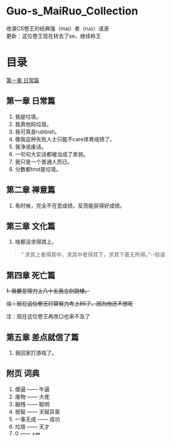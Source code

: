 # Guo-s_MaiRuo_Collection
收录CS卷王的经典强（mai）者（ruo）语录</br>
更新：这位卷王现在转去了se，继续称王

# 目录
[第一章 日常篇](https://github.com/SoulOfScience/Guo-s_MaiRuo_Collection/blob/main/README.md#%E7%AC%AC%E4%B8%80%E7%AB%A0--%E6%97%A5%E5%B8%B8%E7%AF%87)
## 第一章  日常篇
1. 我是垃圾。
2. 我真他妈垃圾。
3. 我可真是rubbish。
4. 像我这种失败人士只能不care体育成绩了。
5. 我净说废话。
6. 一句句大实话都被当成了卖弱。
7. 我只是一个普通人而已。
8. 分数都tmd是垃圾。


## 第二章 禅意篇
1. 有时候，完全不在意成绩，反而能获得好成绩。


## 第三章 文化篇
1. 啥都没求得其上。</br>
>“ 求其上者得其中，求其中者得其下，求其下着无所得。”--俗语


## 第四章 死亡篇
~~1. 我要是理力上八十五我立刻跳楼。~~

~~注：现在这位卷王打算努力考上85了，因为他还不想死~~

  注：现在这位卷王再改口也来不及了

## 第五章 差点就信了篇
1. 我回家打游戏了。

## 附页 词典
1. 傻逼 —— 牛逼
2. 废物 —— 大佬
3. 脑残 —— 聪明
4. 弱智 —— 天赋异禀
5. 一事无成 —— 成功
6. 垃圾 —— 天才
7. 0 —— +∞
